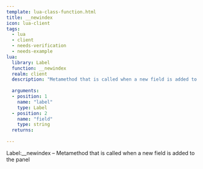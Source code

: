 ```yaml
---
template: lua-class-function.html
title: __newindex
icon: lua-client
tags:
  - lua
  - client
  - needs-verification
  - needs-example
lua:
  library: Label
  function: __newindex
  realm: client
  description: "Metamethod that is called when a new field is added to the panel"
  
  arguments:
  - position: 1
    name: "label"
    type: Label
  - position: 2
    name: "field"
    type: string
  returns:
    
---
```


<div class="lua__search__keywords">
Label:__newindex &#x2013; Metamethod that is called when a new field is added to the panel
</div>
